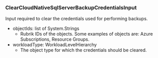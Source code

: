 ### ClearCloudNativeSqlServerBackupCredentialsInput
Input required to clear the credentials used for performing backups.

- objectIds: list of System.Strings
  - Rubrik IDs of the objects. Some examples of objects are: Azure Subscriptions, Resource Groups.
- workloadType: WorkloadLevelHierarchy
  - The object type for which the credentials should be cleared.
